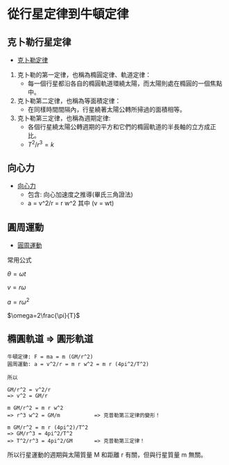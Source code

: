 # 從行星定律到牛頓定律

## 克卜勒行星定律

* [克卜勒定律](https://zh.wikipedia.org/wiki/%E5%BC%80%E6%99%AE%E5%8B%92%E5%AE%9A%E5%BE%8B)

1. 克卜勒的第一定律，也稱為橢圓定律、軌道定律：
    * 每一個行星都沿各自的橢圓軌道環繞太陽，而太陽則處在橢圓的一個焦點中。
2. 克卜勒第二定律，也稱為等面積定律：
    * 在同樣時間間隔內，行星繞著太陽公轉所掃過的面積相等。
3. 克卜勒第三定律，也稱為週期定律:
    * 各個行星繞太陽公轉週期的平方和它們的橢圓軌道的半長軸的立方成正比。
    * $T^2/r^3 = k$

## 向心力

* [向心力](https://zh.wikipedia.org/wiki/%E5%90%91%E5%BF%83%E5%8A%9B)
    * 包含: 向心加速度之推導(畢氏三角證法)
    * a = v^2/r = r w^2    其中 (v = wt)

## 圓周運動

* [圓周運動](https://zh.wikipedia.org/wiki/%E5%9C%93%E5%91%A8%E9%81%8B%E5%8B%95)

常用公式

$\theta =\omega t$

$v=r\omega$

$a=r\omega ^{2}$

$\omega=2\frac{\pi}{T}$

## 橢圓軌道 => 圓形軌道

```
牛頓定律: F = ma = m (GM/r^2)
圓周運動: a = v^2/r = m r w^2 = m r (4pi^2/T^2)

所以 

GM/r^2 = v^2/r 
=> v^2 = GM/r

m GM/r^2 = m r w^2
=> r^3 w^2 = GM/m           => 克普勒第三定律的變形！

m GM/r^2 = m r (4pi^2)/T^2
=> GM/r^3 = 4pi^2/T^2
=> T^2/r^3 = 4pi^2/GM       => 克普勒第三定律！
```

所以行星運動的週期與太陽質量 M 和距離 r 有關，但與行星質量 m 無關。

